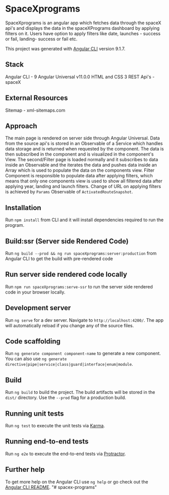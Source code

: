 # SpaceXprograms
SpaceXprograms is an angular app which fetches data through the spaceX api's and displays the data in the spaceXPrograms dashboard by applying filters on it.
Users have option to apply filters like date, launches - success or fail, landing- success or fail etc.

This project was generated with [Angular CLI](https://github.com/angular/angular-cli) version 9.1.7.

## Stack
Angular CLI - 9
Angular Universal v11.0.0
HTML and CSS 3
REST Api's - spaceX

## External Resources
Sitemap - xml-sitemaps.com

## Approach
The main page is rendered on server side through Angular Universal. Data from the source api's is stored in an Observable of a Service which handles data storage and is returned when requested by the component.
The data is then subscribed in the component and is visualized in the component's View.
The second/Filter page is loaded normally and it subscribes to data inside an Observable and the iterates the data and pushes data inside an Array which is used to populate the data on the components view.
Filter Component is responsible to populate data after applying filters, which means that only one components view is used to show all filtered data after applying year, landing and launch filters.
Change of URL on applying filters is achieved by `Params` Observable of `ActivatedRouteSnapshot`.

## Installation
Run `npm install` from CLI and it will install dependencies required to run the program.

## Build:ssr (Server side Rendered Code)
Run `ng build --prod && ng run spaceXprograms:server:production` from Angular CLI to get the build with pre-rendered code

## Run server side rendered code locally
Run `npm run spaceXprograms:serve-ssr` to run the server side rendered code in your browser locally.


## Development server

Run `ng serve` for a dev server. Navigate to `http://localhost:4200/`. The app will automatically reload if you change any of the source files.

## Code scaffolding

Run `ng generate component component-name` to generate a new component. You can also use `ng generate directive|pipe|service|class|guard|interface|enum|module`.

## Build

Run `ng build` to build the project. The build artifacts will be stored in the `dist/` directory. Use the `--prod` flag for a production build.

## Running unit tests

Run `ng test` to execute the unit tests via [Karma](https://karma-runner.github.io).

## Running end-to-end tests

Run `ng e2e` to execute the end-to-end tests via [Protractor](http://www.protractortest.org/).

## Further help

To get more help on the Angular CLI use `ng help` or go check out the [Angular CLI README](https://github.com/angular/angular-cli/blob/master/README.md).
"# spacex-programs" 
